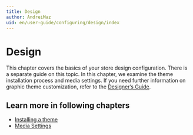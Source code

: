 ```yaml
---
title: Design
author: AndreiMaz
uid: en/user-guide/configuring/design/index
---
```


# Design

This chapter covers the basics of your store design configuration. There is a separate guide on this topic. In this chapter, we examine the theme installation process and media settings. If you need further information on graphic theme customization, refer to the [Designer’s Guide](xref:en/developer/design/index).

## Learn more in following chapters

- [Installing a theme](xref:en/user-guide/configuring/design/installing-theme)
- [Media Settings](xref:en/user-guide/configuring/design/media-settings)